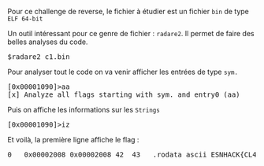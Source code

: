 Pour ce challenge de reverse, le fichier à étudier est un fichier `bin` de type `ELF 64-bit`

Un outil intéressant pour ce genre de fichier : `radare2`. Il permet de faire des belles analyses du code.

<pre>$radare2 c1.bin</pre>

Pour analyser tout le code on va venir afficher les entrées de type `sym.`
<pre>[0x00001090]>aa
[x] Analyze all flags starting with sym. and entry0 (aa)</pre>

Puis on affiche les informations sur les `Strings`
<pre>[0x00001090]>iz</pre>

Et voilà, la première ligne affiche le flag :

<pre>0   0x00002008 0x00002008 42  43   .rodata ascii ESNHACK{CL43R_STR1NGS_4R3_T00_1Z1_T0_F1ND}</pre>
